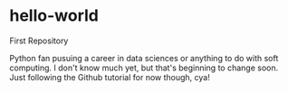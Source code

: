 # hello-world
First Repository

Python fan pusuing a career in data sciences or anything to do with soft computing.
I don't know much yet, but that's beginning to change soon. 
Just following the Github tutorial for now though, cya!
